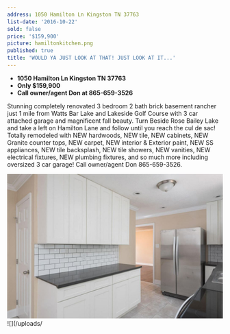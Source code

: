 ```yaml
---
address: 1050 Hamilton Ln Kingston TN 37763
list-date: '2016-10-22'
sold: false
price: '$159,900'
picture: hamiltonkitchen.png
published: true
title: 'WOULD YA JUST LOOK AT THAT! JUST LOOK AT IT...'
---
```



* **1050 Hamilton Ln Kingston TN 37763**
* **Only $159,900**
* **Call owner/agent Don at 865-659-3526**

Stunning completely renovated 3 bedroom 2 bath brick basement rancher just 1 mile from Watts Bar Lake and Lakeside Golf Course with 3 car attached garage and magnificent fall beauty. Turn Beside Rose Bailey Lake and take a left on Hamilton Lane and follow until you reach the cul de sac! Totally remodeled with NEW hardwoods, NEW tile, NEW cabinets, NEW Granite counter tops, NEW carpet, NEW interior & Exterior paint, NEW SS appliances, NEW tile backsplash, NEW tile showers, NEW vanities, NEW electrical fixtures, NEW plumbing fixtures, and so much more including oversized 3 car garage! Call owner/agent Don 865-659-3526.

![](/uploads/versions/is27mwtycmlj7d1000000000---x----1024-684x---.jpg)![](/uploads/